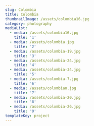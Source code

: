 ```yaml
---
slug: Colombia
title: Colombia
thumbnailImage: /assets/colombia16.jpg
category: photography
mediaList:
  - media: /assets/colombia16.jpg
    title: '1'
  - media: /assets/colombia.jpg
    title: '2'
  - media: /assets/colombia-19.jpg
    title: '3'
  - media: /assets/colombia-24.jpg
    title: '4'
  - media: /assets/colombia-34.jpg
    title: '5'
  - media: /assets/colombia-7.jpg
    title: '6'
  - media: /assets/colombian.jpg
    title: '7'
  - media: /assets/colombia-20.jpg
    title: '8'
  - media: /assets/colombia-26.jpg
    title: '9'
templateKey: project
---
```


